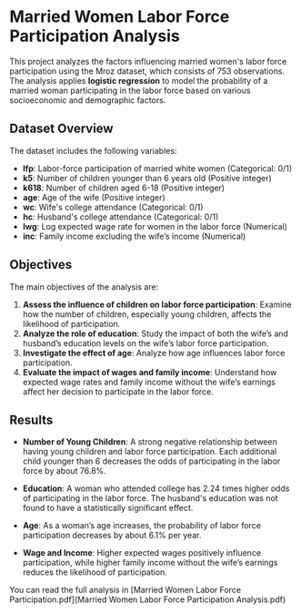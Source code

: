 # Married Women Labor Force Participation Analysis

This project analyzes the factors influencing married women's labor force participation using the Mroz dataset, which consists of 753 observations. The analysis applies **logistic regression** to model the probability of a married woman participating in the labor force based on various socioeconomic and demographic factors.

## Dataset Overview

The dataset includes the following variables:

- **lfp**: Labor-force participation of married white women (Categorical: 0/1)
- **k5**: Number of children younger than 6 years old (Positive integer)
- **k618**: Number of children aged 6-18 (Positive integer)
- **age**: Age of the wife (Positive integer)
- **wc**: Wife's college attendance (Categorical: 0/1)
- **hc**: Husband's college attendance (Categorical: 0/1)
- **lwg**: Log expected wage rate for women in the labor force (Numerical)
- **inc**: Family income excluding the wife’s income (Numerical)

## Objectives

The main objectives of the analysis are:

1. **Assess the influence of children on labor force participation**: Examine how the number of children, especially young children, affects the likelihood of participation.
2. **Analyze the role of education**: Study the impact of both the wife’s and husband’s education levels on the wife’s labor force participation.
3. **Investigate the effect of age**: Analyze how age influences labor force participation.
4. **Evaluate the impact of wages and family income**: Understand how expected wage rates and family income without the wife’s earnings affect her decision to participate in the labor force.

## Results

- **Number of Young Children**: A strong negative relationship between having young children and labor force participation. Each additional child younger than 6 decreases the odds of participating in the labor force by about 76.8%.
  
- **Education**: A woman who attended college has 2.24 times higher odds of participating in the labor force. The husband's education was not found to have a statistically significant effect.
  
- **Age**: As a woman’s age increases, the probability of labor force participation decreases by about 6.1% per year.

- **Wage and Income**: Higher expected wages positively influence participation, while higher family income without the wife’s earnings reduces the likelihood of participation.

You can read the full analysis in [Married Women Labor Force Participation.pdf](Married Women Labor Force Participation Analysis.pdf)
